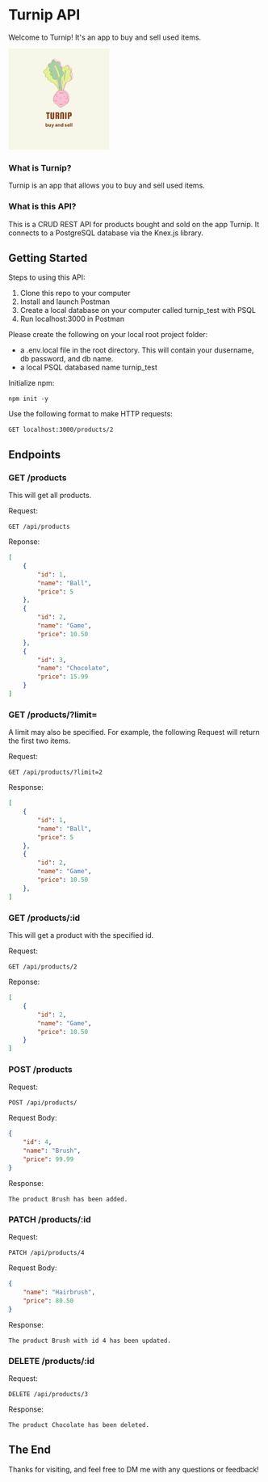# Turnip API

Welcome to Turnip! It's an app to buy and sell used items.



<img src="./img/turnip-logo.png" alt="drawing" width="200px"/>



### What is Turnip?

Turnip is an app that allows you to buy and sell used items.

### What is this API?
This is a CRUD REST API for products bought and sold on the app Turnip. It connects to a PostgreSQL database via the Knex.js library. 



## Getting Started

Steps to using this API:
1. Clone this repo to your computer
2. Install and launch Postman
3. Create a local database on your computer called turnip_test with PSQL
4. Run localhost:3000 in Postman



Please create the following on your local root project folder:

- a .env.local file in the root directory. This will contain your dusername, db password, and db name.
- a local PSQL databased name turnip_test



Initialize npm:

```
npm init -y
```



Use the following format to make HTTP requests:

```
GET localhost:3000/products/2
```





## Endpoints



### GET /products

This will get all products.

Request:
```
GET /api/products
```

Reponse:
```json
[
    {
        "id": 1,
        "name": "Ball",
        "price": 5
    },
    {
        "id": 2,
        "name": "Game",
        "price": 10.50
    },
    {
        "id": 3,
        "name": "Chocolate",
        "price": 15.99
    }
]
```



### GET /products/?limit=

A limit may also be specified. For example, the following Request will return the first two items.

Request:

```
GET /api/products/?limit=2
```

Response:

```json
[
    {
        "id": 1,
        "name": "Ball",
        "price": 5
    },
    {
        "id": 2,
        "name": "Game",
        "price": 10.50
    },
]
```



### GET /products/:id

This will get a product with the specified id.

Request:
```
GET /api/products/2
```

Reponse:

```json
[
    {
        "id": 2,
        "name": "Game",
        "price": 10.50
    }
]
```



### POST /products

Request:
```
POST /api/products/
```

Request Body:
```json
{
    "id": 4,
    "name": "Brush",
    "price": 99.99
}
```

Response:
```
The product Brush has been added.
```



### PATCH /products/:id

Request:
```
PATCH /api/products/4
```

Request Body:
```json
{
    "name": "Hairbrush",
    "price": 80.50
}
```

Response:
```
The product Brush with id 4 has been updated.
```



### DELETE /products/:id

Request:
```
DELETE /api/products/3
```

Response:
```
The product Chocolate has been deleted.
```



## The End

Thanks for visiting, and feel free to DM me with any questions or feedback!
